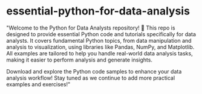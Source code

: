 # essential-python-for-data-analysis
"Welcome to the Python for Data Analysts repository! 🚀
This repo is designed to provide essential Python code and tutorials specifically for data analysts. It covers fundamental Python topics, from data manipulation and analysis to visualization, using libraries like Pandas, NumPy, and Matplotlib. All examples are tailored to help you handle real-world data analysis tasks, making it easier to perform analysis and generate insights.

Download and explore the Python code samples to enhance your data analysis workflow! Stay tuned as we continue to add more practical examples and exercises!"
